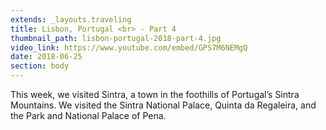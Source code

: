 ```yaml
---
extends: _layouts.traveling
title: Lisbon, Portugal <br> - Part 4
thumbnail_path: lisbon-portugal-2018-part-4.jpg
video_link: https://www.youtube.com/embed/GPS7M6NEMgQ
date: 2018-06-25
section: body
---
```

<p>
  This week, we visited Sintra, a town in the foothills of Portugal’s Sintra Mountains. We visited the Sintra National Palace, Quinta da Regaleira, and the Park and National Palace of Pena.
</p>